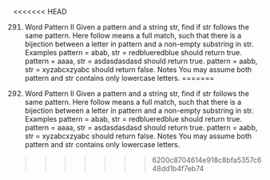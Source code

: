 <<<<<<< HEAD

291. Word Pattern II
Given a pattern and a string str, find if str follows the same pattern.
Here follow means a full match, such that there is a bijection between a letter in pattern and a non-empty substring in str.
Examples
    pattern = abab, str = redblueredblue should return true.
    pattern = aaaa, str = asdasdasdasd should return true.
    pattern = aabb, str = xyzabcxzyabc should return false.
Notes
You may assume both pattern and str contains only lowercase letters. 
=======

291. Word Pattern II
Given a pattern and a string str, find if str follows the same pattern.
Here follow means a full match, such that there is a bijection between a letter in pattern and a non-empty substring in str.
Examples
    pattern = abab, str = redblueredblue should return true.
    pattern = aaaa, str = asdasdasdasd should return true.
    pattern = aabb, str = xyzabcxzyabc should return false.
Notes
You may assume both pattern and str contains only lowercase letters. 
>>>>>>> 6200c8704614e918c8bfa5357c648dd1b4f7eb74
